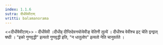 ```yaml
---
index: 1.1.6
sutra: दीधीवेवीटाम्
vritti: balamanorama
---
```


<<दीधीवेवीटाम्>> - दीधीवेवी ।दीधीह् दीप्तिदेवनयोः॑वेवीङ् वेतिनी तुल्ये॑ । दीधीश्च वेवीश्च इट् चेति द्वन्द्वात् षष्ठी । "इको गुणवृद्धी" इत्यतो गुणवृद्धी इति, "न धातुलोप" इत्यतो नेति चानुवर्तते । 
